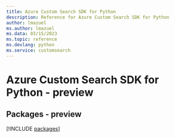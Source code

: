 ```yaml
---
title: Azure Custom Search SDK for Python
description: Reference for Azure Custom Search SDK for Python
author: lmazuel
ms.author: lmazuel
ms.data: 03/15/2023
ms.topic: reference
ms.devlang: python
ms.service: customsearch
---
```

# Azure Custom Search SDK for Python - preview
## Packages - preview
[!INCLUDE [packages](custom-search-index.md)]
